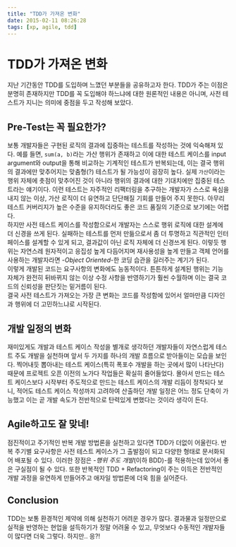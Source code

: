 ```yaml
---
title: "TDD가 가져온 변화"
date: 2015-02-11 08:26:28
tags: [xp, agile, tdd]
---
```


# TDD가 가져온 변화
지난 기간동안 TDD를 도입하며 느꼈던 부분들을 공유하고자 한다. TDD가 주는 이점은 분명히 존재하지만 TDD를 꼭 도입해야 하느냐에 대한 원론적인 내용은 아니며, 사전 테스트가 지니는 의미에 중점을 두고 작성해 보았다.

## Pre-Test는 꼭 필요한가?
보통 개발자들은 구현된 로직의 결과에 집중하는 테스트를 작성하는 것에 익숙해져 있다. 예를 들면, `sum(a, b)`라는 가산 행위가 존재하고 이에 대한 테스트 케이스를 input argument와 output을 통해 비교하는 기계적인 테스트가 반복되는데, 이는 결국 행위의 결과에만 맞추어지는 맞춤형(?) 테스트가 될 가능성이 굉장히 높다. 실제 `가산`이라는 행위 자체에 촛점이 맞추어진 것이 아니라 행위의 결과에 대한 기대치에만 집중된 테스트라는 얘기이다. 이런 테스트는 자주적인 리팩터링을 추구하는 개발자가 스스로 욕심을 내지 않는 이상, 가산 로직이 더 유연하고 단단해질 기회를 만들어 주지 못한다. 아무리 테스트 커버리지가 높은 수준을 유지하더라도 좋은 코드 품질의 기준으로 보기에는 어렵다.  
하지만 사전 테스트 케이스를 작성함으로서 개발자는 스스로 행위 로직에 대한 설계에 더 신경을 쓰게 된다. 실패하는 테스트를 먼저 만듦으로서 좀 더 투명하고 직관적인 인터페이스를 설계할 수 있게 되고, 결과값이 아닌 로직 자체에 더 신경쓰게 된다. 이렇듯 행위는 자연스레 원자적이고 응집성 높게 다듬어지며 재사용성을 높게 만들고 객체 언어를 사용하는 개발자라면 -*Object Oriented*-한 코딩 습관을 길러주는 계기가 된다.  
이렇게 개발된 코드는 요구사항의 변화에도 능동적이다. 튼튼하게 설계된 행위는 기능 자체가 완전히 뒤바뀌지 않는 이상 수정 사항을 반영하기가 훨씬 수월하며 이는 결국 코드의 신뢰성을 판단짓는 밑거름이 된다.  
결국 사전 테스트가 가져오는 가장 큰 변화는 코드를 작성함에 있어서 얼마만큼 디자인과 행위에 더 고민하느냐로 시작된다.

## 개발 일정의 변화
재미있게도 개발과 테스트 케이스 작성을 별개로 생각하던 개발자들이 자연스럽게 테스트 주도 개발을 실천하며 앞서 두 가지를 하나의 개발 흐름으로 받아들이는 모습을 보인다. 찍어내듯 뽑아내는 테스트 케이스(특히 폭포수 개발을 하는 곳에서 많이 나타난다) 때문에 프로젝트 오픈 이전의 노가다 작업들은 확실히 줄어들었다. 몰아서 만드는 테스트 케이스보다 시작부터 주도적으로 만드는 테스트 케이스의 개발 리듬이 정착되다 보니, 적어도 테스트 케이스 작성까지 고려하여 산출하던 개발 일정은 어느 정도 단축이 가능했고 이는 곧 개발 속도가 전반적으로 탄력있게 변했다는 것이라 생각이 든다.

## Agile하고도 잘 맞네!
점진적이고 주기적인 반복 개발 방법론을 실천하고 있다면 TDD가 더없이 어울린다. 반복 주기별 요구사항은 사전 테스트 케이스가 그 출발점이 되고 다양한 형태로 문서화되어 배포될 수 있다. 이러한 장점은 -*행위 주도 개발*(이하 BDD)-를 적용하는데 있어서 좋은 구실점이 될 수 있다. 또한 반복적인 TDD + Refactoring이 주는 이득은 전반적인 개발 과정을 유연하게 만들어주고 애자일 방법론에 더욱 힘을 실어준다.

## Conclusion
TDD는 보통 환경적인 제약에 의해 실천하기 어려운 경우가 많다. 결과물과 일정만으로 실적을 반영하는 현업을 설득하기가 정말 어려울 수 있고, 무엇보다 수동적인 개발자들이 많다면 더욱 그렇다. 하지만.. 응?!
